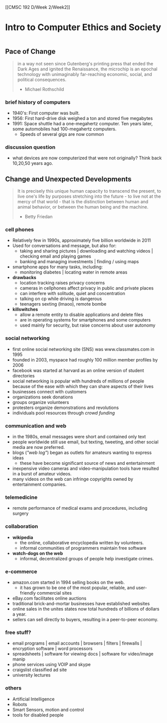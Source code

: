 [[CMSC 192 D/Week 2/Week2]]
# Intro to Computer Ethics and Society
```toc
```

## Pace of Change
> in a way not seen since Gutenberg's printing press that ended the Dark Ages
> and ignited the Renaissance, the microchip is an epochal technology with
> unimaginably far-reaching economic, social, and political consequences.
> - Michael Rothschild

### brief history of computers
- 1940's: First computer was built.
- 1956: First hard-drive disk weighed a ton and stored five megabytes
- 1991: Space shuttle had a one-megahertz computer. Ten years later, some automobiles had 100-megahertz computers.
	- Speeds of several gigs are now common

### discussion question
- what devices are now computerized that were not originally? Think back 10,20,50 years ago.


## Change and Unexpected Developments
> It is precisely this unique human capacity to transcend the present, 
> to live one's life by purposes stretching into the future - to live not
> at the mercy of that world - that is the distinction between human
> and animal behavior, or between the human being and the machine.
> - Betty Friedan

### cell phones
- Relatively few in 1990s, approximately five billion worldwide in 2011
- Used for conversations and message, but also for:
	- taking and sharing pictures | downloading and watching videos | checking email and playing games
	- banking and managing investments | finding / using maps
- smartphone apps for many tasks, including:
	- monitoring diabetes | locating water in remote areas
- **drawbacks**
	- location tracking raises privacy concerns
	- cameras in cellphones affect privacy in public and private places
	- can interfere with solitude, quiet and concentration
	- talking on cp while driving is dangerous
	- teenagers sexting (lmaoo), remote bombe 
- **killswitches**
	- allow a remote entity to disable applications and delete files
	- are in operating systems for smartphones and some computers
	- used mainly for security, but raise concerns about user autonomy

### social networking 
- first online social networking site (SNS) was www\.classmates.com in 1995
- founded in 2003, myspace had roughly 100 million member profiles by 2006
- facebook was started at harvard as an online version of student directories
- social networking is popular with hundreds of millions of people because of the ease with which they can share aspects of their lives
- businesses connect with customers
- organizations seek donations
- groups organize volunteers
- protesters organize demonstrations and revolutions
- individuals pool resources through *crowd funding*

### communication and web
- in the 1980s, email messages were short and contained only text
- people worldwide still use email, but texting, tweeting, and other social media are now preferred.
- blogs (*"web log"*) began as outlets for amateurs wanting to express ideas
	- these have become significant source of news and entertainment
- inexpensive video cameras and video-manipulation tools have resulted in a burst of amateur videos.
- many videos on the web can infringe copyrights owned by entertainment companies.

### telemedicine
- remote performance of medical exams and procedures, including surgery

### collaboration
- **wikipedia**
	- the online, collaborative encyclopedia written by volunteers. 
	- informal communities of programmers maintain free software
- **watch-dogs on the web**
	- informal, decentralized groups of people help investigate crimes.

### e-commerce
- amazon\.com started in 1994 selling books on the web. 
	- it has grown to be one of the most popular, reliable, and user-friendly commercial sites
- eBay\.com facilitates online auctions
- traditional brick-and-mortar businesses have established websites
- online sales in the unites states now total hundreds of billions of dollars a year.
- sellers can sell directly to buyers, resulting in a peer-to-peer economy.

### free stuff?
- email programs | email accounts | browsers | filters | firewalls | encryption software | word processors 
- spreadsheets | software for viewing docs | software for video/image manip 
- phone services using VOIP and skype
- craigslist classified ad site
- university lectures

### others
- Artificial Intelligence
- Robots
- Smart Sensors, motion and control
- tools for disabled people

